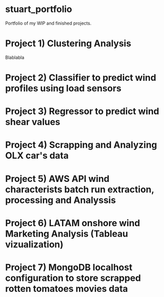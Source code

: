 # stuart_portfolio
Portfolio of my WIP and finished projects.

# Project 1) Clustering Analysis 

Blablabla

# Project 2) Classifier to predict wind profiles using load sensors

# Project 3) Regressor to predict wind shear values

# Project 4) Scrapping and Analyzing OLX car's data

# Project 5) AWS API wind characterists batch run extraction, processing and Analyssis

# Project 6) LATAM onshore wind Marketing Analysis (Tableau vizualization)

# Project 7) MongoDB localhost configuration to store scrapped rotten tomatoes movies data
